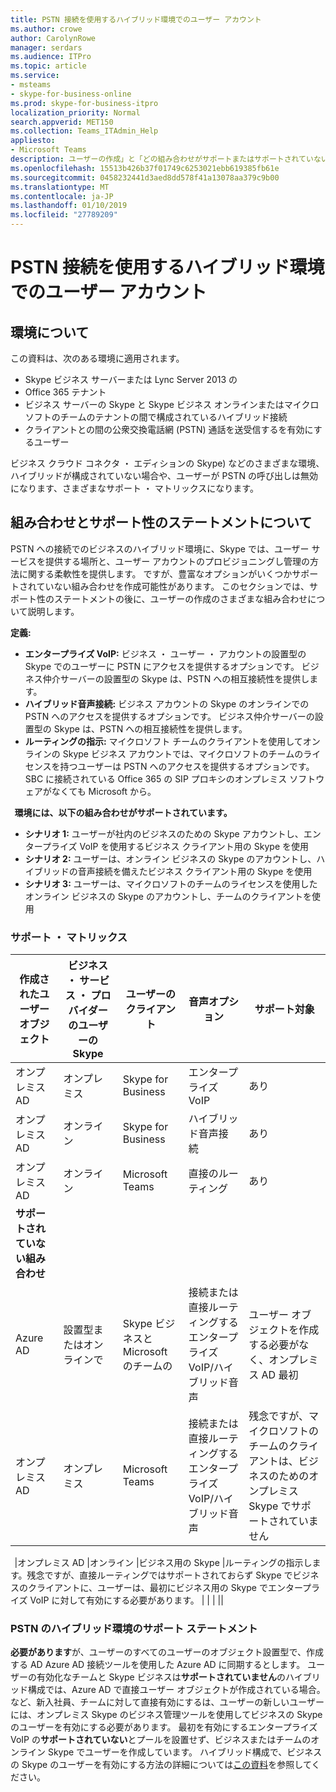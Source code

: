 ```yaml
---
title: PSTN 接続を使用するハイブリッド環境でのユーザー アカウント
ms.author: crowe
author: CarolynRowe
manager: serdars
ms.audience: ITPro
ms.topic: article
ms.service:
- msteams
- skype-for-business-online
ms.prod: skype-for-business-itpro
localization_priority: Normal
search.appverid: MET150
ms.collection: Teams_ITAdmin_Help
appliesto:
- Microsoft Teams
description: ユーザーの作成」と「どの組み合わせがサポートまたはサポートされていないのさまざまな組み合わせについて説明します。
ms.openlocfilehash: 15513b426b37f01749c6253021ebb619385fb61e
ms.sourcegitcommit: 0458232441d3aed8dd578f41a13078aa379c9b00
ms.translationtype: MT
ms.contentlocale: ja-JP
ms.lasthandoff: 01/10/2019
ms.locfileid: "27789209"
---
```

# <a name="user-accounts-in-a-hybrid-environment-with-pstn-connectivity"></a>PSTN 接続を使用するハイブリッド環境でのユーザー アカウント

## <a name="about-the-environment"></a>環境について

この資料は、次のある環境に適用されます。 
 
- Skype ビジネス サーバーまたは Lync Server 2013 の 
- Office 365 テナント 
- ビジネス サーバーの Skype と Skype ビジネス オンラインまたはマイクロソフトのチームのテナントの間で構成されているハイブリッド接続 
- クライアントとの間の公衆交換電話網 (PSTN) 通話を送受信するを有効にするユーザー

 
ビジネス クラウド コネクタ ・ エディションの Skype) などのさまざまな環境、ハイブリッドが構成されていない場合や、ユーザーが PSTN の呼び出しは無効になります、さまざまなサポート ・ マトリックスになります。  

## <a name="about-the-combinations-and-the-supportability-statement"></a>組み合わせとサポート性のステートメントについて  

PSTN への接続でのビジネスのハイブリッド環境に、Skype では、ユーザー サービスを提供する場所と、ユーザー アカウントのプロビジョニングし管理の方法に関する柔軟性を提供します。 ですが、豊富なオプションがいくつかサポートされていない組み合わせを作成可能性があります。 このセクションでは、サポート性のステートメントの後に、ユーザーの作成のさまざまな組み合わせについて説明します。


**定義:**   
- **エンタープライズ VoIP:** ビジネス ・ ユーザー ・ アカウントの設置型の Skype でのユーザーに PSTN にアクセスを提供するオプションです。 ビジネス仲介サーバーの設置型の Skype は、PSTN への相互接続性を提供します。  
- **ハイブリッド音声接続:** ビジネス アカウントの Skype のオンラインでの PSTN へのアクセスを提供するオプションです。 ビジネス仲介サーバーの設置型の Skype は、PSTN への相互接続性を提供します。 
- **ルーティングの指示:** マイクロソフト チームのクライアントを使用してオンラインの Skype ビジネス アカウントでは、マイクロソフトのチームのライセンスを持つユーザーは PSTN へのアクセスを提供するオプションです。 SBC に接続されている Office 365 の SIP プロキシのオンプレミス ソフトウェアがなくても Microsoft から。

  
**環境には、以下の組み合わせがサポートされています。**
- **シナリオ 1:** ユーザーが社内のビジネスのための Skype アカウントし、エンタープライズ VoIP を使用するビジネス クライアント用の Skype を使用
- **シナリオ 2:** ユーザーは、オンライン ビジネスの Skype のアカウントし、ハイブリッドの音声接続を備えたビジネス クライアント用の Skype を使用
- **シナリオ 3:** ユーザーは、マイクロソフトのチームのライセンスを使用したオンライン ビジネスの Skype のアカウントし、チームのクライアントを使用
 
### <a name="supportability-matrix"></a>サポート ・ マトリックス


|**作成されたユーザー オブジェクト**  |**ビジネス ・ サービス ・ プロバイダーのユーザーの Skype**|**ユーザーのクライアント**|**音声オプション**|**サポート対象**|
|---------|---------|---------|---------|--------|
|オンプレミス AD| オンプレミス |Skype for Business   | エンタープライズ VoIP   |あり|
|オンプレミス AD|オンライン| Skype for Business  | ハイブリッド音声接続   |あり |
|オンプレミス AD|オンライン |Microsoft Teams |直接のルーティング  |あり |
|**サポートされていない組み合わせ**    | |         |         |
|Azure AD| 設置型またはオンラインで | Skype ビジネスと Microsoft のチームの|接続または直接ルーティングするエンタープライズ VoIP/ハイブリッド音声  |ユーザー オブジェクトを作成する必要がなく、オンプレミス AD 最初 |
|オンプレミス AD  |オンプレミス| Microsoft Teams| 接続または直接ルーティングするエンタープライズ VoIP/ハイブリッド音声   |残念ですが、マイクロソフトのチームのクライアントは、ビジネスのためのオンプレミス Skype でサポートされていません |     
    
|オンプレミス AD |オンライン |ビジネス用の Skype |ルーティングの指示します。残念ですが、直接ルーティングではサポートされておらず Skype でビジネスのクライアントに、ユーザーは、最初にビジネス用の Skype でエンタープライズ VoIP に対して有効にする必要があります。  |        |        |        ||

### <a name="supportability-statement-for-the-hybrid-environment-with-pstn"></a>PSTN のハイブリッド環境のサポート ステートメント

**必要があります**が、ユーザーのすべてのユーザーのオブジェクト設置型で、作成する AD Azure AD 接続ツールを使用した Azure AD に同期するとします。 ユーザーの有効化なチームと Skype ビジネスは**サポートされていません**のハイブリッド構成では、Azure AD で直接ユーザー オブジェクトが作成されている場合。 など、新入社員、チームに対して直接有効にするは、ユーザーの新しいユーザーには、オンプレミス Skype のビジネス管理ツールを使用してビジネスの Skype のユーザーを有効にする必要があります。 最初を有効にするエンタープライズ VoIP の**サポートされていない**とプールを設置せず、ビジネスまたはチームのオンライン Skype でユーザーを作成しています。 ハイブリッド構成で、ビジネスの Skype のユーザーを有効にする方法の詳細については[この資料](https://docs.microsoft.com/skypeforbusiness/skype-for-business-hybrid-solutions/plan-your-phone-system-cloud-pbx-solution/enable-the-users-for-enterprise-voice-on-premises#special-considerations-when-enabling-users-for-enterprise-voice-on-premises)を参照してください。
